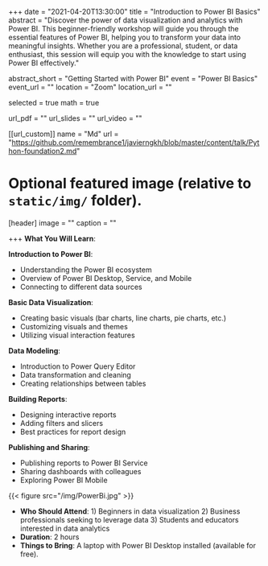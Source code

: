 +++
date = "2021-04-20T13:30:00"
title = "Introduction to Power BI Basics"
abstract = "Discover the power of data visualization and analytics with Power BI. This beginner-friendly workshop will guide you through the essential features of Power BI, helping you to transform your data into meaningful insights. Whether you are a professional, student, or data enthusiast, this session will equip you with the knowledge to start using Power BI effectively."

abstract_short = "Getting Started with Power BI"
event = "Power BI Basics"
event_url = ""
location = "Zoom"
location_url = ""

selected = true
math = true

url_pdf = ""
url_slides = ""
url_video = ""

[[url_custom]]
    name = "Md"
    url = "https://github.com/remembrance1/javierngkh/blob/master/content/talk/Python-foundation2.md"
    
# Optional featured image (relative to `static/img/` folder).
[header]
image = ""
caption = ""

+++
**What You Will Learn**:

**Introduction to Power BI**:
+    Understanding the Power BI ecosystem
+    Overview of Power BI Desktop, Service, and Mobile
+    Connecting to different data sources

**Basic Data Visualization**:
+    Creating basic visuals (bar charts, line charts, pie charts, etc.)
+    Customizing visuals and themes
+    Utilizing visual interaction features

**Data Modeling**:
+    Introduction to Power Query Editor
+    Data transformation and cleaning
+    Creating relationships between tables

**Building Reports**:
+    Designing interactive reports
+    Adding filters and slicers
+    Best practices for report design

**Publishing and Sharing**:
+    Publishing reports to Power BI Service
+    Sharing dashboards with colleagues
+    Exploring Power BI Mobile

{{< figure src="/img/PowerBi.jpg" >}}

+   **Who Should Attend**: 1) Beginners in data visualization 2) Business professionals seeking to leverage data 3) Students and educators interested in data analytics
+   **Duration**: 2 hours
+   **Things to Bring**: A laptop with Power BI Desktop installed (available for free).
